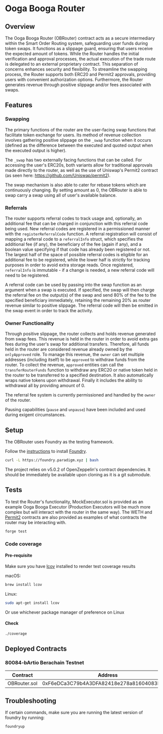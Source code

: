 # Ooga Booga Router

## Overview

The Ooga Booga Router (OBRouter) contract acts as a secure intermediary within the Smart Order Routing system, safeguarding user funds during token swaps. It functions as a slippage guard, ensuring that users receive the expected amount of tokens. While the Router handles the initial verification and approval processes, the actual execution of the trade route is delegated to an external proprietary contract. This separation of concerns enhances security and flexibility. To streamline the swapping process, the Router supports both ERC20 and Permit2 approvals, providing users with convenient authorization options. Furthermore, the Router generates revenue through positive slippage and/or fees associated with swaps.

## Features

### Swapping

The primary functions of the router are the user-facing swap functions that facilitate token exchange for users.  Its method of revenue collection involves gathering positive slippage on the `_swap` function when it occurs (defined as the difference between the executed and quoted output when the executed output is higher).

The `_swap` has two externally facing functions that can be called. For accessing the user's ERC20s, both variants allow for traditional approvals made directly to the router, as well as the use of Uniswap's Permit2 contract (as seen here: https://github.com/Uniswap/permit2).

The swap mechanism is also able to cater for rebase tokens which are continuously changing. By setting amount as 0, the OBRouter is able to swap carry a swap using all of user's available balance.

### Referrals

The router supports referral codes to track usage and, optionally, an additional fee that can be charged in conjunction with this referral code being used. New referral codes are registered in a permissioned manner with the `registerReferralCode` function. A referral registration will consist of mapping a referral code to a `referralInfo` struct, which specifies the additional fee (if any), the beneficiary of the fee (again if any), and a boolean value specifying if that code has already been registered or not. The largest half of the space of possible referral codes is eligible for an additional fee to be registered, while the lower half is strictly for tracking purposes in order to avoid extra storage reads. Once registered, `referralInfo` is immutable - if a change is needed, a new referral code will need to be registered.

A referral code can be used by passing into the swap function as an argument when a swap is executed. If specified, the swap will then charge the referral fee on the output(s) of the swap and send 80% of the fee to the specified beneficiary immediately, retaining the remaining 20% as router revenue similar to positive slippage. The referral code will then be emitted in the swap event in order to track the activity.

### Owner Functionality

Through positive slippage, the router collects and holds revenue generated from swap fees. This revenue is held in the router in order to avoid extra gas fees during the user's swap for additional transfers. Therefore, all funds held in the router are considered revenue already owned by the `onlyApproved` role. To manage this revenue, the `owner` can set multiple addresses (including itself) to be `approved` to withdraw funds from the router. To collect the revenue, `approved` entities can call the `transferRouterFunds` function to withdraw any ERC20 or native token held in the router to be transferred to a specified destination. It also automatically wraps native tokens upon withdrawal. Finally it includes the ability to withdrawal all by providing amount of 0.

The referral fee system is currently permissioned and handled by the `owner` of the router.
 
Pausing capabilities (`pause` and `unpause`) have been included and used during exigent circumstances.

## Setup

The OBRouter uses Foundry as the testing framework.

Follow the [instructions](https://book.getfoundry.sh/getting-started/installation) to install [Foundry](https://github.com/foundry-rs/foundry).

```bash
curl -L https://foundry.paradigm.xyz | bash
``` 

The project relies on v5.0.2 of OpenZeppelin's contract dependencies. It should be immediately be available upon cloning as it is a git submodule.

## Tests

To test the Router's functionality, MockExecutor.sol is provided as an example Ooga Booga Executor (Production Executors will be much more complex but will interact with the router in the same way). The WETH and [Permit2](https://github.com/Uniswap/permit2/) contracts are also provided as examples of what contracts the router may be interacting with.

```bash
forge test
```

### Code coverage

#### Pre-requisite
Make sure you have [lcov](https://github.com/linux-test-project/lcov) installed to render test coverage results

macOS:
```bash
brew install lcov
```

Linux:
```bash
sudo apt-get install lcov
```

Or use whichever package manager of preference on Linux

#### Check
```bash
./coverage
```

## Deployed Contracts

### 80084-bArtio Berachain Testnet
| Contract     | Address                                    | Owner:Deployer                             |
| ------------ | ------------------------------------------ | ------------------------------------------ |
| OBRouter.sol | 0xF6eDCa3C79b4A3DFA82418e278a81604083b999D | 0x4b741204257ED68A7E0a8542eC1eA1Ac1Db829d7 |

## Troubleshooting

If certain commands, make sure you are running the latest version of foundry by running:

```bash
foundryup
```